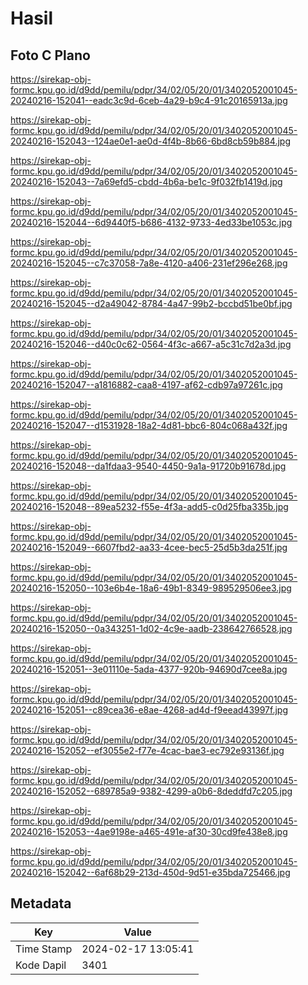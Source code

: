 # Hasil

## Foto C Plano

https://sirekap-obj-formc.kpu.go.id/d9dd/pemilu/pdpr/34/02/05/20/01/3402052001045-20240216-152041--eadc3c9d-6ceb-4a29-b9c4-91c20165913a.jpg

https://sirekap-obj-formc.kpu.go.id/d9dd/pemilu/pdpr/34/02/05/20/01/3402052001045-20240216-152043--124ae0e1-ae0d-4f4b-8b66-6bd8cb59b884.jpg

https://sirekap-obj-formc.kpu.go.id/d9dd/pemilu/pdpr/34/02/05/20/01/3402052001045-20240216-152043--7a69efd5-cbdd-4b6a-be1c-9f032fb1419d.jpg

https://sirekap-obj-formc.kpu.go.id/d9dd/pemilu/pdpr/34/02/05/20/01/3402052001045-20240216-152044--6d9440f5-b686-4132-9733-4ed33be1053c.jpg

https://sirekap-obj-formc.kpu.go.id/d9dd/pemilu/pdpr/34/02/05/20/01/3402052001045-20240216-152045--c7c37058-7a8e-4120-a406-231ef296e268.jpg

https://sirekap-obj-formc.kpu.go.id/d9dd/pemilu/pdpr/34/02/05/20/01/3402052001045-20240216-152045--d2a49042-8784-4a47-99b2-bccbd51be0bf.jpg

https://sirekap-obj-formc.kpu.go.id/d9dd/pemilu/pdpr/34/02/05/20/01/3402052001045-20240216-152046--d40c0c62-0564-4f3c-a667-a5c31c7d2a3d.jpg

https://sirekap-obj-formc.kpu.go.id/d9dd/pemilu/pdpr/34/02/05/20/01/3402052001045-20240216-152047--a1816882-caa8-4197-af62-cdb97a97261c.jpg

https://sirekap-obj-formc.kpu.go.id/d9dd/pemilu/pdpr/34/02/05/20/01/3402052001045-20240216-152047--d1531928-18a2-4d81-bbc6-804c068a432f.jpg

https://sirekap-obj-formc.kpu.go.id/d9dd/pemilu/pdpr/34/02/05/20/01/3402052001045-20240216-152048--da1fdaa3-9540-4450-9a1a-91720b91678d.jpg

https://sirekap-obj-formc.kpu.go.id/d9dd/pemilu/pdpr/34/02/05/20/01/3402052001045-20240216-152048--89ea5232-f55e-4f3a-add5-c0d25fba335b.jpg

https://sirekap-obj-formc.kpu.go.id/d9dd/pemilu/pdpr/34/02/05/20/01/3402052001045-20240216-152049--6607fbd2-aa33-4cee-bec5-25d5b3da251f.jpg

https://sirekap-obj-formc.kpu.go.id/d9dd/pemilu/pdpr/34/02/05/20/01/3402052001045-20240216-152050--103e6b4e-18a6-49b1-8349-989529506ee3.jpg

https://sirekap-obj-formc.kpu.go.id/d9dd/pemilu/pdpr/34/02/05/20/01/3402052001045-20240216-152050--0a343251-1d02-4c9e-aadb-238642766528.jpg

https://sirekap-obj-formc.kpu.go.id/d9dd/pemilu/pdpr/34/02/05/20/01/3402052001045-20240216-152051--3e01110e-5ada-4377-920b-94690d7cee8a.jpg

https://sirekap-obj-formc.kpu.go.id/d9dd/pemilu/pdpr/34/02/05/20/01/3402052001045-20240216-152051--c89cea36-e8ae-4268-ad4d-f9eead43997f.jpg

https://sirekap-obj-formc.kpu.go.id/d9dd/pemilu/pdpr/34/02/05/20/01/3402052001045-20240216-152052--ef3055e2-f77e-4cac-bae3-ec792e93136f.jpg

https://sirekap-obj-formc.kpu.go.id/d9dd/pemilu/pdpr/34/02/05/20/01/3402052001045-20240216-152052--689785a9-9382-4299-a0b6-8deddfd7c205.jpg

https://sirekap-obj-formc.kpu.go.id/d9dd/pemilu/pdpr/34/02/05/20/01/3402052001045-20240216-152053--4ae9198e-a465-491e-af30-30cd9fe438e8.jpg

https://sirekap-obj-formc.kpu.go.id/d9dd/pemilu/pdpr/34/02/05/20/01/3402052001045-20240216-152042--6af68b29-213d-450d-9d51-e35bda725466.jpg


## Metadata

| Key        | Value               |
| ---------- | ------------------- |
| Time Stamp | 2024-02-17 13:05:41 |
| Kode Dapil | 3401                |




